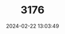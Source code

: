 ---
title: "3176"
category: "Vandijkophrynus amatolicus"
draft: false
date: 2024-02-22 13:03:49
languages:
  English: ["Amatola Toad", "Amathole Toad"]
---